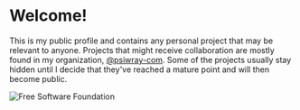 # Welcome!

This is my public profile and contains any personal project that may
be relevant to anyone. Projects that might receive collaboration are
mostly found in my organization, [@psiwray-com](https://github.com/psiwray-com).
Some of the projects usually stay hidden until I decide that they've
reached a mature point and will then become public.

![Free Software Foundation](https://static.fsf.org/nosvn/associate/crm/5003161.png "Free Software Foundation")
